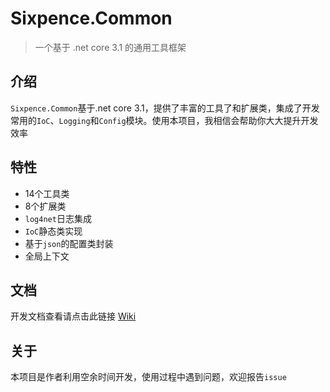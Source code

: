 # Sixpence.Common

> 一个基于 .net core 3.1 的通用工具框架

## 介绍

`Sixpence.Common`基于.net core 3.1，提供了丰富的工具了和扩展类，集成了开发常用的`IoC`、`Logging`和`Config`模块。使用本项目，我相信会帮助你大大提升开发效率

## 特性

+ 14个工具类
+ 8个扩展类
+ `log4net`日志集成
+ `IoC`静态类实现
+ 基于`json`的配置类封装
+ 全局上下文

## 文档

开发文档查看请点击此链接 [Wiki](https://github.com/CarlDuFromChina/Sixpence.Common/wiki)

## 关于

本项目是作者利用空余时间开发，使用过程中遇到问题，欢迎报告`issue`


